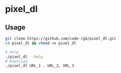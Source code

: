 # pixel_dl

## Usage

```bash
git clone https://github.com/code-rgb/pixel_dl.git
cd pixel_dl && chmod +x pixel_dl

# Help
./pixel_dl --help
# Download
./pixel_dl URL_1 , URL_2, URL_3
```
